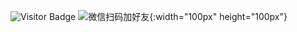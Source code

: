 ![Visitor Badge](https://visitor-badge.laobi.icu/badge?page_id=leorian.leorian)
![微信扫码加好友](https://images.gitee.com/uploads/images/2022/0408/071102_611afdf6_381412.jpeg){:width="100px" height="100px"}
